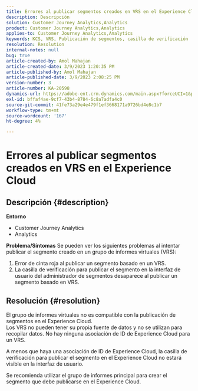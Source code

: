 ```yaml
---
title: Errores al publicar segmentos creados en VRS en el Experience Cloud
description: Descripción
solution: Customer Journey Analytics,Analytics
product: Customer Journey Analytics,Analytics
applies-to: Customer Journey Analytics,Analytics
keywords: KCS, VRS, Publicación de segmentos, casilla de verificación
resolution: Resolution
internal-notes: null
bug: true
article-created-by: Amol Mahajan
article-created-date: 3/9/2023 1:20:35 PM
article-published-by: Amol Mahajan
article-published-date: 3/9/2023 2:08:25 PM
version-number: 3
article-number: KA-20598
dynamics-url: https://adobe-ent.crm.dynamics.com/main.aspx?forceUCI=1&pagetype=entityrecord&etn=knowledgearticle&id=145d5d2a-7dbe-ed11-83ff-6045bd006704
exl-id: bffaf4ae-9cf7-43b4-8784-6c8a7adfa4c0
source-git-commit: 41fe73a29e4e479f1ef3668171a9726bd4e8c1b7
workflow-type: tm+mt
source-wordcount: '167'
ht-degree: 4%

---
```


# Errores al publicar segmentos creados en VRS en el Experience Cloud

## Descripción {#description}

<b>Entorno</b>
- Customer Journey Analytics
- Analytics



<b>Problema/Síntomas</b>
Se pueden ver los siguientes problemas al intentar publicar el segmento creado en un grupo de informes virtuales (VRS):

1. Error de cinta roja al publicar un segmento basado en un VRS.
2. La casilla de verificación para publicar el segmento en la interfaz de usuario del administrador de segmentos desaparece al publicar un segmento basado en VRS.



## Resolución {#resolution}

El grupo de informes virtuales no es compatible con la publicación de segmentos en el Experience Cloud.<br>
Los VRS no pueden tener su propia fuente de datos y no se utilizan para recopilar datos. No hay ninguna asociación de ID de Experience Cloud para un VRS.

A menos que haya una asociación de ID de Experience Cloud, la casilla de verificación para publicar el segmento en el Experience Cloud no estará visible en la interfaz de usuario.

Se recomienda utilizar el grupo de informes principal para crear el segmento que debe publicarse en el Experience Cloud.
